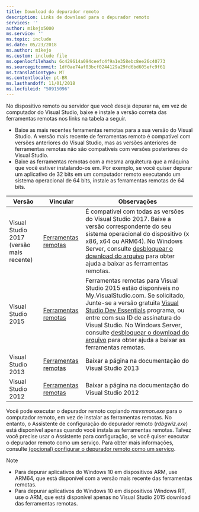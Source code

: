 ```yaml
---
title: Download do depurador remoto
description: Links de download para o depurador remoto
services: ''
author: mikejo5000
ms.service: ''
ms.topic: include
ms.date: 05/23/2018
ms.author: mikejo
ms.custom: include file
ms.openlocfilehash: 6c429614a094ceefc4f9a1e358ebc8ee26c40773
ms.sourcegitcommit: 1df0ae74af03bcf0244129a29fd6bd605efc9f61
ms.translationtype: MT
ms.contentlocale: pt-BR
ms.lasthandoff: 11/01/2018
ms.locfileid: "50915096"
---
```

No dispositivo remoto ou servidor que você deseja depurar na, em vez de computador do Visual Studio, baixe e instale a versão correta das ferramentas remotas nos links na tabela a seguir.

- Baixe as mais recentes ferramentas remotas para a sua versão do Visual Studio. A versão mais recente de ferramentas remoto é compatível com versões anteriores do Visual Studio, mas as versões anteriores de ferramentas remotas não são compatíveis com versões posteriores do Visual Studio. 
- Baixe as ferramentas remotas com a mesma arquitetura que a máquina que você estiver instalando-os em. Por exemplo, se você quiser depurar um aplicativo de 32 bits em um computador remoto executando um sistema operacional de 64 bits, instale as ferramentas remotas de 64 bits. 

|Versão|Vincular|Observações|
|-|-|-|
|Visual Studio 2017 (versão mais recente)|[Ferramentas remotas](https://visualstudio.microsoft.com/downloads/?q=remote+tools#remote-tools-for-visual-studio-2017)|É compatível com todas as versões do Visual Studio 2017. Baixe a versão correspondente do seu sistema operacional do dispositivo (x x86, x64 ou ARM64). No Windows Server, consulte [desbloquear o download do arquivo](../../debugger/remote-debugging-unblock-file-download.md) para obter ajuda a baixar as ferramentas remotas.|
|Visual Studio 2015|[Ferramentas remotas](https://my.visualstudio.com/Downloads?q=remote%20tools%20visual%20studio%202015)|Ferramentas remotas para Visual Studio 2015 estão disponíveis no My.VisualStudio.com. Se solicitado, Junte-se a versão gratuita [Visual Studio Dev Essentials](https://visualstudio.microsoft.com/dev-essentials/) programa, ou entre com sua ID de assinatura do Visual Studio. No Windows Server, consulte [desbloquear o download do arquivo](../../debugger/remote-debugging-unblock-file-download.md) para obter ajuda a baixar as ferramentas remotas.|
|Visual Studio 2013|[Ferramentas remotas](/previous-versions/visualstudio/visual-studio-2013/bt727f1t(v=vs.120)#Installing_the_Remote_Tools)|Baixar a página na documentação do Visual Studio 2013|
|Visual Studio 2012|[Ferramentas remotas](/previous-versions/visualstudio/visual-studio-2012/bt727f1t(v=vs.110)#BKMK_Installing_the_Remote_Tools)|Baixar a página na documentação do Visual Studio 2012|

Você pode executar o depurador remoto copiando *msvsmon.exe* para o computador remoto, em vez de instalar as ferramentas remotas. No entanto, o Assistente de configuração do depurador remoto (*rdbgwiz.exe*) está disponível apenas quando você instala as ferramentas remotas. Talvez você precise usar o Assistente para configuração, se você quiser executar o depurador remoto como um serviço. Para obter mais informações, consulte [(opcional) configurar o depurador remoto como um serviço](../../debugger/remote-debugging.md#bkmk_configureService).

>[!NOTE]
>- Para depurar aplicativos do Windows 10 em dispositivos ARM, use ARM64, que está disponível com a versão mais recente das ferramentas remotas.  
>- Para depurar aplicativos do Windows 10 em dispositivos Windows RT, use o ARM, que está disponível apenas no Visual Studio 2015 download das ferramentas remotas.

